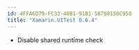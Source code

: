 ```yaml
---
id: 4FFA6D79-FC33-40B1-91B1-58768150C950
title: "Xamarin.UITest 0.6.4"
---
```


* Disable shared runtime check


